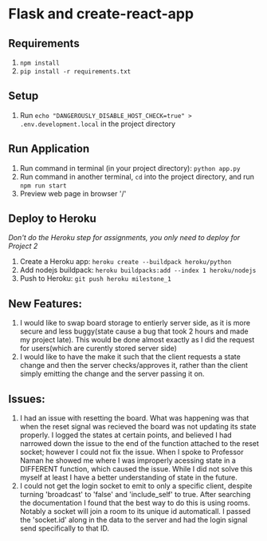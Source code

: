 # Flask and create-react-app

## Requirements
1. `npm install`
2. `pip install -r requirements.txt`

## Setup
1. Run `echo "DANGEROUSLY_DISABLE_HOST_CHECK=true" > .env.development.local` in the project directory

## Run Application
1. Run command in terminal (in your project directory): `python app.py`
2. Run command in another terminal, `cd` into the project directory, and run `npm run start`
3. Preview web page in browser '/'

## Deploy to Heroku
*Don't do the Heroku step for assignments, you only need to deploy for Project 2*
1. Create a Heroku app: `heroku create --buildpack heroku/python`
2. Add nodejs buildpack: `heroku buildpacks:add --index 1 heroku/nodejs`
3. Push to Heroku: `git push heroku milestone_1`

## New Features:
1. I would like to swap board storage to entierly server side, as it is more secure and less buggy(state cause a bug that took 2 hours and made my project late). This would be done almost exactly as I did the request for users(which are curently stored server side)
2. I would like to have the make it such that the client requests a state change and then the server checks/approves it, rather than the client simply emitting the change and the server passing it on.

## Issues:
1. I had an issue with resetting the board. What was happening was that when the reset signal was recieved the board was not updating its state properly. 
I logged the states at certain points, and believed I had narrowed down the issue to the end of the function attached to the reset socket; however I could not fix the issue.
When I spoke to Professor Naman he showed me where I was improperly acessing state in a DIFFERENT function, which caused the issue. 
While I did not solve this myself at least I have a better understanding of state in the future.
2. I could not get the login socket to emit to only a specific client, despite turning 'broadcast' to 'false' and 'include_self' to true.
After searching the documentation I found that the best way to do this is using rooms. Notably a socket will join a room to its unique id automaticall.
I passed the 'socket.id' along in the data to the server and had the login signal send specifically to that ID.
